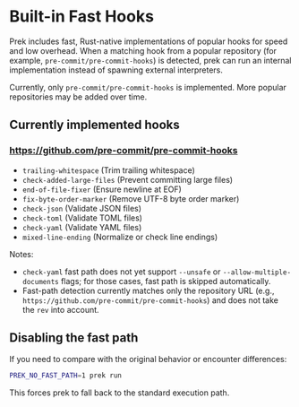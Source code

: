 # Built-in Fast Hooks

Prek includes fast, Rust-native implementations of popular hooks for speed and low overhead. When a matching hook from a popular repository (for example, `pre-commit/pre-commit-hooks`) is detected, prek can run an internal implementation instead of spawning external interpreters.

Currently, only `pre-commit/pre-commit-hooks` is implemented. More popular repositories may be added over time.

## Currently implemented hooks

### <https://github.com/pre-commit/pre-commit-hooks>

- `trailing-whitespace` (Trim trailing whitespace)
- `check-added-large-files` (Prevent committing large files)
- `end-of-file-fixer` (Ensure newline at EOF)
- `fix-byte-order-marker` (Remove UTF-8 byte order marker)
- `check-json` (Validate JSON files)
- `check-toml` (Validate TOML files)
- `check-yaml` (Validate YAML files)
- `mixed-line-ending` (Normalize or check line endings)

Notes:

- `check-yaml` fast path does not yet support `--unsafe` or `--allow-multiple-documents` flags; for those cases, fast path is skipped automatically.
- Fast-path detection currently matches only the repository URL (e.g., `https://github.com/pre-commit/pre-commit-hooks`) and does not take the `rev` into account.

## Disabling the fast path

If you need to compare with the original behavior or encounter differences:

```bash
PREK_NO_FAST_PATH=1 prek run
```

This forces prek to fall back to the standard execution path.
